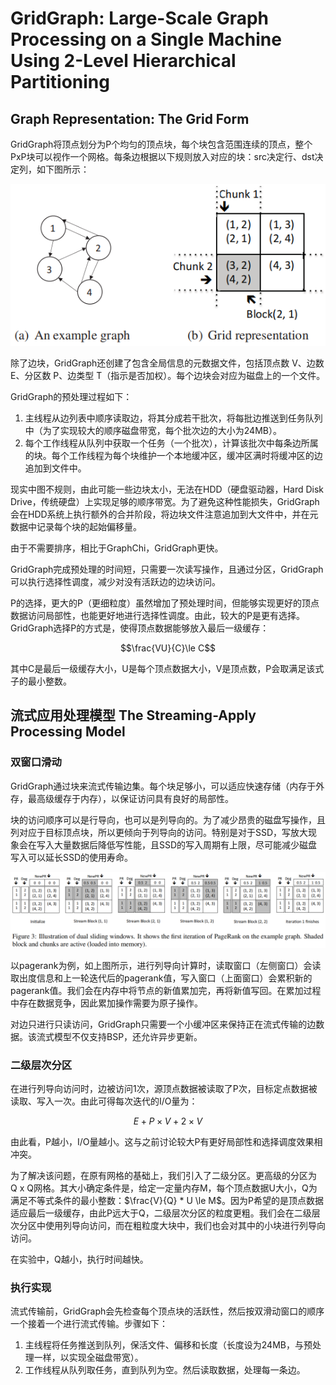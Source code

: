 # GridGraph: Large-Scale Graph Processing on a Single Machine Using 2-Level Hierarchical Partitioning

## Graph Representation: The Grid Form

GridGraph将顶点划分为P个均匀的顶点块，每个块包含范围连续的顶点，整个PxP块可以视作一个网格。每条边根据以下规则放入对应的块：src决定行、dst决定列，如下图所示：

![grid form](./pic/2015%20GridGraph/00%20grid%20form.png "grid form")

除了边块，GridGraph还创建了包含全局信息的元数据文件，包括顶点数 V、边数 E、分区数 P、边类型 T（指示是否加权）。每个边块会对应为磁盘上的一个文件。

GridGraph的预处理过程如下：
1. 主线程从边列表中顺序读取边，将其分成若干批次，将每批边推送到任务队列中（为了实现较大的顺序磁盘带宽，每个批次边的大小为24MB）。
2. 每个工作线程从队列中获取一个任务（一个批次），计算该批次中每条边所属的块。每个工作线程为每个块维护一个本地缓冲区，缓冲区满时将缓冲区的边追加到文件中。

现实中图不规则，由此可能一些边块太小，无法在HDD（硬盘驱动器，Hard Disk Drive，传统硬盘）上实现足够的顺序带宽。为了避免这种性能损失，GridGraph会在HDD系统上执行额外的合并阶段，将边块文件注意追加到大文件中，并在元数据中记录每个块的起始偏移量。

由于不需要排序，相比于GraphChi，GridGraph更快。

GridGraph完成预处理的时间短，只需要一次读写操作，且通过分区，GridGraph可以执行选择性调度，减少对没有活跃边的边块访问。

P的选择，更大的P（更细粒度）虽然增加了预处理时间，但能够实现更好的顶点数据访问局部性，也能更好地进行选择性调度。由此，较大的P是更有选择。GridGraph选择P的方式是，使得顶点数据能够放入最后一级缓存：

$$\frac{VU}{C}\le C$$

其中C是最后一级缓存大小，U是每个顶点数据大小，V是顶点数，P会取满足该式子的最小整数。

## 流式应用处理模型 The Streaming-Apply Processing Model

### 双窗口滑动

GridGraph通过块来流式传输边集。每个块足够小，可以适应快速存储（内存于外存，最高级缓存于内存），以保证访问具有良好的局部性。

块的访问顺序可以是行导向，也可以是列导向的。为了减少昂贵的磁盘写操作，且列对应于目标顶点块，所以更倾向于列导向的访问。特别是对于SSD，写放大现象会在写入大量数据后降低写性能，且SSD的写入周期有上限，尽可能减少磁盘写入可以延长SSD的使用寿命。

![dual sliding windows](./pic/2015%20GridGraph/01%20dual%20sliding%20windows.png "dual sliding windows")

以pagerank为例，如上图所示，进行列导向计算时，读取窗口（左侧窗口）会读取出度信息和上一轮迭代后的pagerank值，写入窗口（上面窗口）会累积新的pagerank值。我们会在内存中将节点的新值累加完，再将新值写回。在累加过程中存在数据竞争，因此累加操作需要为原子操作。

对边只进行只读访问，GridGraph只需要一个小缓冲区来保持正在流式传输的边数据。该流式模型不仅支持BSP，还允许异步更新。

### 二级层次分区

在进行列导向访问时，边被访问1次，源顶点数据被读取了P次，目标定点数据被读取、写入一次。由此可得每次迭代的I/O量为：

$$E + P \times V + 2\times V$$

由此看，P越小，I/O量越小。这与之前讨论较大P有更好局部性和选择调度效果相冲突。

为了解决该问题，在原有网格的基础上，我们引入了二级分区。更高级的分区为 Q x Q网格。其大小确定条件是，给定一定量内存M，每个顶点数据U大小，Q为满足不等式条件的最小整数：$\frac{V}{Q} * U \le M$。因为P希望的是顶点数据适应最后一级缓存，由此P远大于Q，二级层次分区的粒度更粗。我们会在二级层次分区中使用列导向访问，而在粗粒度大块中，我们也会对其中的小块进行列导向访问。

在实验中，Q越小，执行时间越快。

### 执行实现
流式传输前，GridGraph会先检查每个顶点块的活跃性，然后按双滑动窗口的顺序一个接着一个进行流式传输。步骤如下：
1. 主线程将任务推送到队列，保活文件、偏移和长度（长度设为24MB，与预处理一样，以实现全磁盘带宽）。
2. 工作线程从队列取任务，直到队列为空。然后读取数据，处理每一条边。










